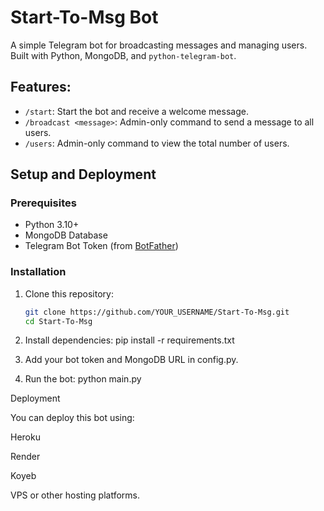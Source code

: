 # Start-To-Msg Bot

A simple Telegram bot for broadcasting messages and managing users. Built with Python, MongoDB, and `python-telegram-bot`.

## Features:
- `/start`: Start the bot and receive a welcome message.
- `/broadcast <message>`: Admin-only command to send a message to all users.
- `/users`: Admin-only command to view the total number of users.

## Setup and Deployment

### Prerequisites
- Python 3.10+
- MongoDB Database
- Telegram Bot Token (from [BotFather](https://t.me/BotFather))

### Installation
1. Clone this repository:
   ```bash
   git clone https://github.com/YOUR_USERNAME/Start-To-Msg.git
   cd Start-To-Msg

2. Install dependencies: pip install -r requirements.txt


3. Add your bot token and MongoDB URL in config.py.


4. Run the bot: python main.py


Deployment

You can deploy this bot using:

Heroku

Render

Koyeb

VPS or other hosting platforms.
